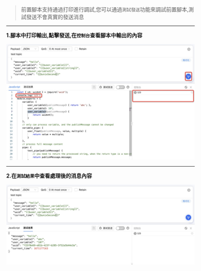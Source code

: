 > 前置腳本支持通過打印進行調試,您可以通過`測試發送`功能來調試前置腳本,測試發送不會真實的發送消息

---

**1.腳本中打印輸出,點擊發送,在`控制台`查看腳本中輸出的內容**

![模板變量](_media/debug/1.jpg ":size=700")

---

**2.在`測試結果`中查看處理後的消息內容**

![模板變量](_media/debug/2.jpg ":size=700")
